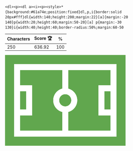 `<dl><p><dl a><i><p><style>*{background:#61a74e;position:fixed}dl,p,i{border:solid 20px#fff}dl{width:140;height:200;margin:22}[a]{margin:-20 140}p{width:20;height:60;margin:50-20}[a] p{margin:-30 130}i{width:40;height:40;border-radius:50%;margin:60-50`

| Characters | Score 🏆 | %   |
| ---------- | -------- | --- |
| 250        | 636.92   | 100 |

![](/2025/Jan2025/17/20250117.png)
